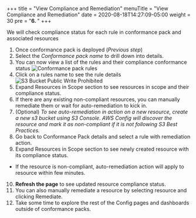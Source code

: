 +++
title = "View Compliance and Remediation"
menuTitle = "View Compliance and Remediation"
date = 2020-08-18T14:27:09-05:00
weight = 30
pre = "<b>6. </b>"
+++

We will check compliance status for each rule in conformance pack and associated resources

1. Once conformance pack is deployed (*Previous step*)
2. Select the *Conformance pack name* to drill down into details.
3. You can now view a list of the rules and their compliance conformance status 
![Conformance pack rules](../../../images/04-config-conformance-pack-rules.png)
4. Click on a rules name to see the rule details
![S3 Bucket Public Write Prohibited](../../../images/04-config-S3BucketPublicWriteProhibited.png)
5. Expand Resources in Scope section to see resources in scope and their compliance status. 
6. If there are any existing non-compliant resources, you can manually remediate them or wait for auto-remediation to kick in.
7. (Optional) *To see auto-remediation in action on a new resource, create a new s3 bucket using S3 Console. AWS Config will discover the resource and mark it as non-compliant if it is not following S3 Best Practices.*
8. Go back to Conformance Pack details and select a rule with remediation action.
9. Expand Resources in Scope section to see newly created resource with its compliance status. 
- If the resource is non-compliant, auto-remediation action will apply to resource within few minutes.
10. **Refresh the page** to see updated resource compliance status.
11. You can also manually remediate a resource by selecting resource and clicking Remediate.
12. Take some time to explore the rest of the Config pages and dashboards outside of conformance packs.